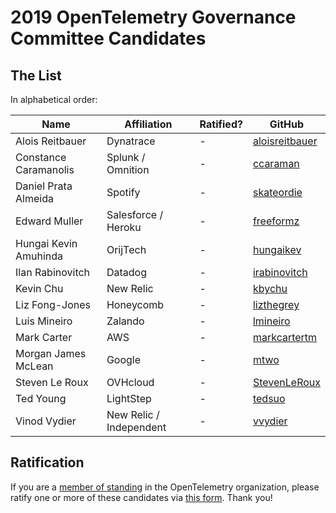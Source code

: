 # 2019 OpenTelemetry Governance Committee Candidates

## The List

In alphabetical order:

| Name | Affiliation | Ratified? | GitHub |
| --- | --- | --- | --- |
| Alois Reitbauer | Dynatrace | - | [aloisreitbauer](https://github.com/aloisreitbauer) |
| Constance Caramanolis | Splunk / Omnition | - | [ccaraman](https://github.com/ccaraman) |
| Daniel Prata Almeida | Spotify | - | [skateordie](https://github.com/skateordie) |
| Edward Muller | Salesforce / Heroku | - | [freeformz](https://github.com/freeformz) |
| Hungai Kevin Amuhinda | OrijTech | - | [hungaikev](https://github.com/hungaikev) |
| Ilan Rabinovitch | Datadog | - | [irabinovitch](https://github.com/irabinovitch) |
| Kevin Chu | New Relic | - | [kbychu](https://github.com/kbychu) |
| Liz Fong-Jones | Honeycomb | - | [lizthegrey](https://github.com/lizthegrey) |
| Luis Mineiro | Zalando | - | [lmineiro](https://github.com/lmineiro) |
| Mark Carter | AWS | - | [markcartertm](https://github.com/markcartertm) |
| Morgan James McLean | Google | - | [mtwo](https://github.com/mtwo) |
| Steven Le Roux | OVHcloud | - | [StevenLeRoux](https://github.com/StevenLeRoux) |
| Ted Young | LightStep | - | [tedsuo](https://github.com/tedsuo) |
| Vinod Vydier | New Relic / Independent | - | [vvydier](https://github.com/vvydier) |

## Ratification

If you are a [member of
standing](https://github.com/open-telemetry/community/blob/master/governance-charter.md#members-of-standing)
in the OpenTelemetry organization, please ratify one or more of these
candidates via [this form](https://forms.gle/3nrPt9HTsNBFdeku7). Thank you!

